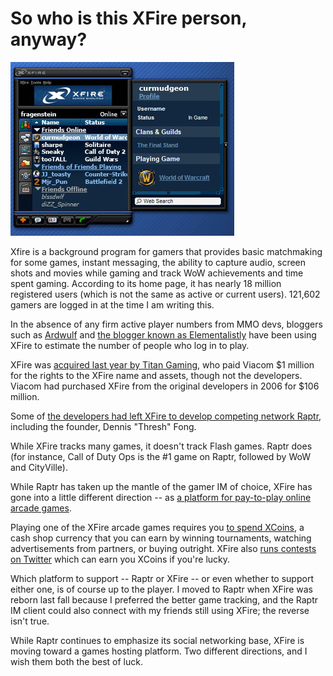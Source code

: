 # So who is this XFire person, anyway?

[![](../uploads/2011/01/Fullscreen-capture-1202011-71647-AM.jpg "XFire screenshot")](../uploads/2011/01/Fullscreen-capture-1202011-71647-AM.jpg)

Xfire is a background program for gamers that provides basic matchmaking for some games, instant messaging, the ability to capture audio, screen shots and movies while gaming and track WoW achievements and time spent gaming. According to its home page, it has nearly 18 million registered users (which is not the same as active or current users). 121,602 gamers are logged in at the time I am writing this.

In the absence of any firm active player numbers from MMO devs, bloggers such as [Ardwulf](http://ardwulfslair.wordpress.com/tag/xfire/) and [the blogger known as Elementalistly](http://simple-n-complex.blogspot.com/search/label/XFire) have been using XFire to estimate the number of people who log in to play.

XFire was [acquired last year by Titan Gaming](http://techcrunch.com/2010/08/02/exclusive-titan-gaming-takes-xfire-off-viacoms-hands/), who paid Viacom $1 million for the rights to the XFire name and assets, though not the developers. Viacom had purchased XFire from the original developers in 2006 for $106 million.

Some of [the developers had left XFire to develop competing network Raptr](http://mountainview.patch.com/articles/startup-spotlight-raptr-the-call-of-gamers), including the founder, Dennis "Thresh" Fong.

While XFire tracks many games, it doesn't track Flash games. Raptr does (for instance, Call of Duty Ops is the #1 game on Raptr, followed by WoW and CityVille).

While Raptr has taken up the mantle of the gamer IM of choice, XFire has gone into a little different direction -- as [a platform for pay-to-play online arcade games](http://venturebeat.com/2010/12/08/born-again-startup-xfire-goes-full-circle-with-skill-based-game-wagering-on-xfire-arcade/).

Playing one of the XFire arcade games requires you [to spend XCoins](http://www.xfire.com/arcade/more_coins/), a cash shop currency that you can earn by winning tournaments, watching advertisements from partners, or buying outright. XFire also [runs contests on Twitter](http://twitter.com/#!/xfiregaming) which can earn you XCoins if you're lucky.

Which platform to support -- Raptr or XFire -- or even whether to support either one, is of course up to the player. I moved to Raptr when XFire was reborn last fall because I preferred the better game tracking, and the Raptr IM client could also connect with my friends still using XFire; the reverse isn't true.

While Raptr continues to emphasize its social networking base, XFire is moving toward a games hosting platform. Two different directions, and I wish them both the best of luck.
